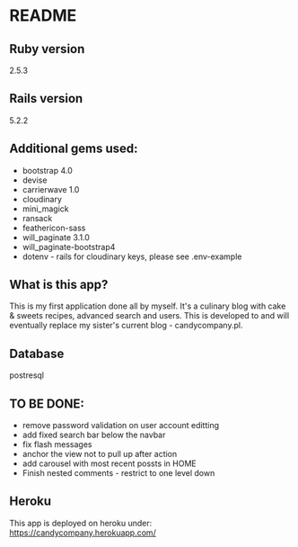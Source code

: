 # README

## Ruby version
2.5.3

## Rails version
5.2.2

## Additional gems used:
- bootstrap 4.0
- devise
- carrierwave 1.0
- cloudinary
- mini_magick
- ransack
- feathericon-sass
- will_paginate 3.1.0
- will_paginate-bootstrap4
- dotenv - rails for cloudinary keys, please see .env-example

## What is this app?
This is my first application done all by myself.
It's a culinary blog with cake & sweets recipes, advanced search and users.
This is developed to and will eventually replace my sister's current blog - candycompany.pl.

## Database
postresql

## TO BE DONE:
- remove password validation on user account editting
- add fixed search bar below the navbar
- fix flash messages
- anchor the view not to pull up after action
- add carousel with most recent possts in HOME
- Finish nested comments - restrict to one level down

## Heroku
This app is deployed on heroku under: https://candycompany.herokuapp.com/
